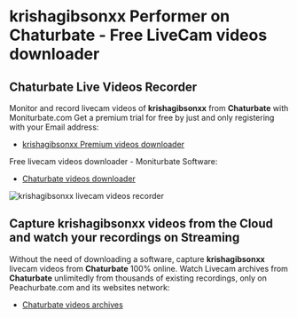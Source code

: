 # krishagibsonxx Performer on Chaturbate - Free LiveCam videos downloader

## Chaturbate Live Videos Recorder

Monitor and record livecam videos of **krishagibsonxx** from **Chaturbate** with Moniturbate.com
Get a premium trial for free by just and only registering with your Email address:
* [krishagibsonxx Premium videos downloader](https://moniturbate.com/request-demo-licence-key.html)

Free livecam videos downloader - Moniturbate Software:
* [Chaturbate videos downloader](https://moniturbate.com/moniturbate-download-software.html)

![krishagibsonxx livecam videos recorder](https://peachurnet.com/templates/moniturbate-software.png)


## Capture krishagibsonxx videos from the Cloud and watch your recordings on Streaming

Without the need of downloading a software, capture **krishagibsonxx** livecam videos from **Chaturbate** 100% online.
Watch Livecam archives from **Chaturbate** unlimitedly from thousands of existing recordings, only on Peachurbate.com and its websites network:
* [Chaturbate videos archives](https://peachurnet.com/)